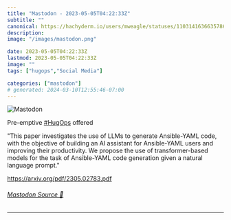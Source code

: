 ```yaml
---
title: "Mastodon - 2023-05-05T04:22:33Z"
subtitle: ""
canonical: https://hachyderm.io/users/mweagle/statuses/110314163663578679
description:
image: "/images/mastodon.png"

date: 2023-05-05T04:22:33Z
lastmod: 2023-05-05T04:22:33Z
image: ""
tags: ["hugops","Social Media"]

categories: ["mastodon"]
# generated: 2024-03-10T12:55:46-07:00
---
```

![Mastodon](/images/mastodon.png)

<p>Pre-emptive <a href="https://hachyderm.io/tags/HugOps" class="mention hashtag" rel="tag">#<span>HugOps</span></a> offered </p><p>&quot;This paper investigates the use of LLMs to generate Ansible-YAML code, with the objective of building an AI assistant for Ansible-YAML users and improving their productivity. We propose the use of transformer-based models for the task of Ansible-YAML code generation given a natural language prompt.&quot;</p><p><a href="https://arxiv.org/pdf/2305.02783.pdf" target="_blank" rel="nofollow noopener noreferrer" translate="no"><span class="invisible">https://</span><span class="">arxiv.org/pdf/2305.02783.pdf</span><span class="invisible"></span></a></p>


###### [Mastodon Source 🐘](https://hachyderm.io/@mweagle/110314163663578679)

___
